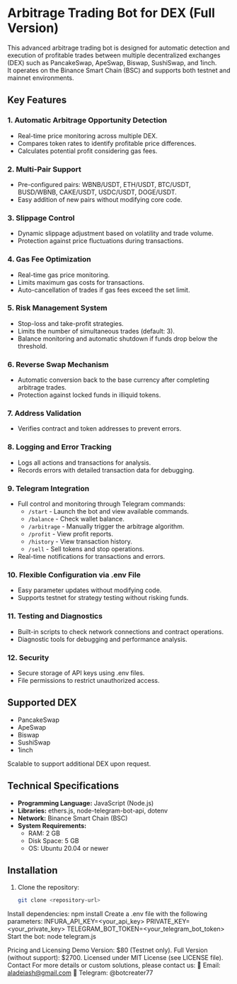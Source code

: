 # Arbitrage Trading Bot for DEX (Full Version)

This advanced arbitrage trading bot is designed for automatic detection and execution of profitable trades between multiple decentralized exchanges (DEX) such as PancakeSwap, ApeSwap, Biswap, SushiSwap, and 1inch.  
It operates on the Binance Smart Chain (BSC) and supports both testnet and mainnet environments.

## Key Features

### 1. Automatic Arbitrage Opportunity Detection
- Real-time price monitoring across multiple DEX.  
- Compares token rates to identify profitable price differences.  
- Calculates potential profit considering gas fees.  

### 2. Multi-Pair Support
- Pre-configured pairs: WBNB/USDT, ETH/USDT, BTC/USDT, BUSD/WBNB, CAKE/USDT, USDC/USDT, DOGE/USDT.  
- Easy addition of new pairs without modifying core code.  

### 3. Slippage Control
- Dynamic slippage adjustment based on volatility and trade volume.  
- Protection against price fluctuations during transactions.  

### 4. Gas Fee Optimization
- Real-time gas price monitoring.  
- Limits maximum gas costs for transactions.  
- Auto-cancellation of trades if gas fees exceed the set limit.  

### 5. Risk Management System
- Stop-loss and take-profit strategies.  
- Limits the number of simultaneous trades (default: 3).  
- Balance monitoring and automatic shutdown if funds drop below the threshold.  

### 6. Reverse Swap Mechanism
- Automatic conversion back to the base currency after completing arbitrage trades.  
- Protection against locked funds in illiquid tokens.  

### 7. Address Validation
- Verifies contract and token addresses to prevent errors.  

### 8. Logging and Error Tracking
- Logs all actions and transactions for analysis.  
- Records errors with detailed transaction data for debugging.  

### 9. Telegram Integration
- Full control and monitoring through Telegram commands:  
  - `/start` - Launch the bot and view available commands.  
  - `/balance` - Check wallet balance.  
  - `/arbitrage` - Manually trigger the arbitrage algorithm.  
  - `/profit` - View profit reports.  
  - `/history` - View transaction history.  
  - `/sell` - Sell tokens and stop operations.  
- Real-time notifications for transactions and errors.  

### 10. Flexible Configuration via .env File
- Easy parameter updates without modifying code.  
- Supports testnet for strategy testing without risking funds.  

### 11. Testing and Diagnostics
- Built-in scripts to check network connections and contract operations.  
- Diagnostic tools for debugging and performance analysis.  

### 12. Security
- Secure storage of API keys using .env files.  
- File permissions to restrict unauthorized access.  

## Supported DEX
- PancakeSwap  
- ApeSwap  
- Biswap  
- SushiSwap  
- 1inch  

Scalable to support additional DEX upon request.  

## Technical Specifications

- **Programming Language:** JavaScript (Node.js)  
- **Libraries:** ethers.js, node-telegram-bot-api, dotenv  
- **Network:** Binance Smart Chain (BSC)  
- **System Requirements:**  
  - RAM: 2 GB  
  - Disk Space: 5 GB  
  - OS: Ubuntu 20.04 or newer  

## Installation

1. Clone the repository:  
   ```bash
   git clone <repository-url>
Install dependencies:
npm install
Create a .env file with the following parameters:
INFURA_API_KEY=<your_api_key>
PRIVATE_KEY=<your_private_key>
TELEGRAM_BOT_TOKEN=<your_telegram_bot_token>
Start the bot:
node telegram.js

Pricing and Licensing
Demo Version: $80 (Testnet only).
Full Version (without support): $2700.
Licensed under MIT License (see LICENSE file).
Contact
For more details or custom solutions, please contact us:
📧 Email: aladeiash@gmail.com
📱 Telegram: @botcreater77
